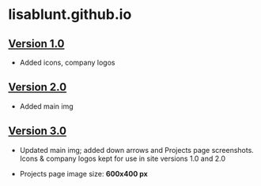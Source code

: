 # lisablunt.github.io

## [Version 1.0](http://lisablunt.github.io/archive/index-v1) 

* Added icons, company logos

## [Version 2.0](http://lisablunt.github.io/archive/index-v2) 

* Added main img

## [Version 3.0](http://lisablunt.github.io/index-v3) 

* Updated main img; added down arrows and Projects page screenshots. Icons & company logos kept for use in site versions 1.0 and 2.0

* Projects page image size: **600x400 px**
